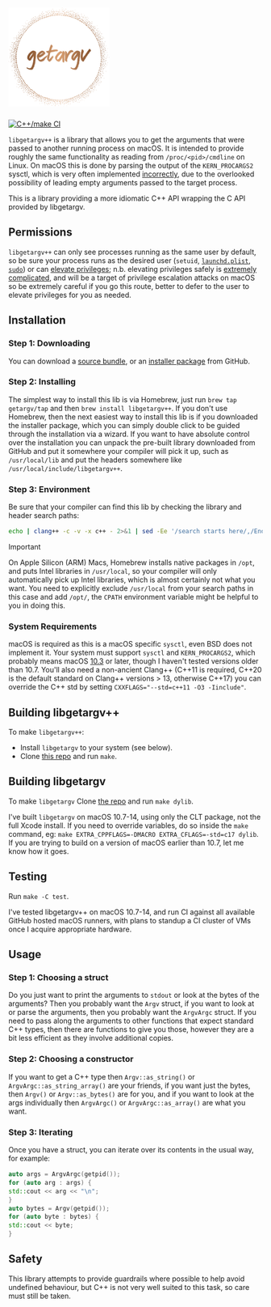 <h1><img src="logo.svg" width="200" alt="getargv"></h1>

[![C++/make CI](https://github.com/getargv/getargv.cpp/actions/workflows/actions.yml/badge.svg)](https://github.com/getargv/getargv.cpp/actions/workflows/actions.yml)

`libgetargv++` is a library that allows you to get the arguments that were passed to another running process on macOS. It is intended to provide roughly the same functionality as reading from `/proc/<pid>/cmdline` on Linux. On macOS this is done by parsing the output of the `KERN_PROCARGS2` sysctl, which is <span title="always, in my observation">very often</span> implemented [incorrectly](https://getargv.narzt.cam/hallofshame.html), due to the overlooked possibility of leading empty arguments passed to the target process.

This is a library providing a more idiomatic C++ API wrapping the C API provided by libgetargv.

## Permissions

`libgetargv++` can only see processes running as the same user by default, so be sure your process runs as the desired user (`setuid`, [`launchd.plist`](x-man-page://launchd.plist), [`sudo`](x-man-page://sudo)) or can [elevate privileges](https://developer.apple.com/library/archive/documentation/Security/Conceptual/SecureCodingGuide/Articles/AccessControl.html); n.b. elevating privileges safely is [extremely complicated](https://developer.apple.com/forums/thread/708765), and will be a target of privilege escalation attacks on macOS so be extremely careful if you go this route, better to defer to the user to elevate privileges for you as needed.

## Installation

### Step 1: Downloading

You can download a [source bundle](https://github.com/getargv/getargv.cpp/archive/refs/tags/0.7.tar.gz), or an [installer package](https://github.com/getargv/getargv.cpp/releases/download/0.7/libgetargv++-macos-13.dmg) from GitHub.

### Step 2: Installing

The simplest way to install this lib is via Homebrew, just run `brew tap getargv/tap` and then `brew install libgetargv++`. If you don't use Homebrew, then the next easiest way to install this lib is if you downloaded the installer package, which you can simply double click to be guided through the installation via a wizard. If you want to have absolute control over the installation you can unpack the pre-built library downloaded from GitHub and put it somewhere your compiler will pick it up, such as `/usr/local/lib` and put the headers somewhere like `/usr/local/include/libgetargv++`.

### Step 3: Environment

Be sure that your compiler can find this lib by checking the library and header search paths:

```bash
echo | clang++ -c -v -x c++ - 2>&1 | sed -Ee '/search starts here/,/End of search list/!d;/End of search list/q'
```

> [!IMPORTANT]
> On Apple Silicon (ARM) Macs, Homebrew installs native packages in `/opt`, and puts Intel libraries in `/usr/local`, so your compiler will only automatically pick up Intel libraries, which is almost certainly not what you want. You need to explicitly exclude `/usr/local` from your search paths in this case and add `/opt/`, the `CPATH` environment variable might be helpful to you in doing this.

### System Requirements

macOS is required as this is a macOS specific `sysctl`, even BSD does not implement it. Your system must support `sysctl` and `KERN_PROCARGS2`, which probably means macOS [10.3](https://github.com/apple-oss-distributions/xnu/blob/xnu-517/bsd/sys/sysctl.h#L332) or later, though I haven't tested versions older than 10.7. You'll also need a non-ancient Clang++ (C++11 is required, C++20 is the default standard on Clang++ versions > 13, otherwise C++17) you can override the C++ std by setting `CXXFLAGS="--std=c++11 -O3 -Iinclude"`.

## Building libgetargv++

To make `libgetargv++`:

 - Install `libgetargv` to your system (see below).
 - Clone [this repo](https://github.com/getargv/getargv.cpp) and run `make`.

## Building libgetargv

To make `libgetargv` Clone [the repo](https://github.com/getargv/getargv) and run `make dylib`.

I've built `libgetargv` on macOS 10.7-14, using only the CLT package, not the full Xcode install. If you need to override variables, do so inside the `make` command, eg: `make EXTRA_CPPFLAGS=-DMACRO EXTRA_CFLAGS=-std=c17 dylib`. If you are trying to build on a version of macOS earlier than 10.7, let me know how it goes.

## Testing

Run `make -C test`.

I've tested libgetargv++ on macOS 10.7-14, and run CI against all available GitHub hosted macOS runners, with plans to standup a CI cluster of VMs once I acquire appropriate hardware.

## Usage

### Step 1: Choosing a struct

Do you just want to print the arguments to `stdout` or look at the bytes of the arguments? Then you probably want the `Argv` struct, if you want to look at or parse the arguments, then you probably want the `ArgvArgc` struct. If you need to pass along the arguments to other functions that expect standard C++ types, then there are functions to give you those, however they are a bit less efficient as they involve additional copies.

### Step 2: Choosing a constructor

If you want to get a C++ type then `Argv::as_string()` or `ArgvArgc::as_string_array()` are your friends, if you want just the bytes, then `Argv()` or `Argv::as_bytes()` are for you, and if you want to look at the args individually then `ArgvArgc()` or `ArgvArgc::as_array()` are what you want.

### Step 3: Iterating

Once you have a struct, you can iterate over its contents in the usual way, for example:

```cpp
auto args = ArgvArgc(getpid());
for (auto arg : args) {
std::cout << arg << "\n";
}
auto bytes = Argv(getpid());
for (auto byte : bytes) {
std::cout << byte;
}
```

## Safety

This library attempts to provide guardrails where possible to help avoid undefined behaviour, but C++ is not very well suited to this task, so care must still be taken.
